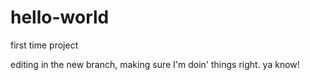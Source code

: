 # hello-world
first time project

editing in the new branch, making sure I'm doin' things right. ya know!
